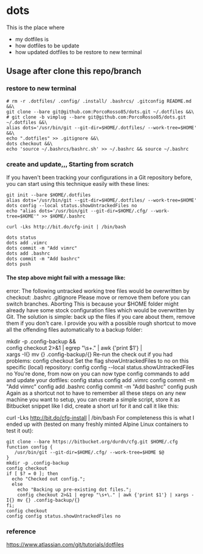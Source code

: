 # dots
This is the place where
* my dotfiles is
* how dotfiles to be update
* how updated dotfiles to be restore to new terminal


## Usage after clone this repo/branch

### restore to new terminal
```
# rm -r .dotfiles/ .config/ .install/ .bashrcs/ .gitconfig README.md &&\
git clone --bare git@github.com:PorcoRosso85/dots.git ~/.dotfiles &&\
# git clone -b vimplug --bare git@github.com:PorcoRosso85/dots.git ~/.dotfiles &&\
alias dots='/usr/bin/git --git-dir=$HOME/.dotfiles/ --work-tree=$HOME' &&\
echo ".dotfiles" >> .gitignore &&\
dots checkout &&\
echo 'source ~/.bashrcs/bashrc.sh' >> ~/.bashrc && source ~/.bashrc
```


### create and update,,, Starting from scratch
If you haven't been tracking your configurations in a Git repository before, you can start using this technique easily with these lines:
```
git init --bare $HOME/.dotfiles
alias dots='/usr/bin/git --git-dir=$HOME/.dotfiles/ --work-tree=$HOME'
dots config --local status.showUntrackedFiles no
echo "alias dots='/usr/bin/git --git-dir=$HOME/.cfg/ --work-tree=$HOME'" >> $HOME/.bashrc
```
```
curl -Lks http://bit.do/cfg-init | /bin/bash
```
```
dots status
dots add .vimrc
dots commit -m "Add vimrc"
dots add .bashrc
dots commit -m "Add bashrc"
dots push
```


#### The step above might fail with a message like:
error: The following untracked working tree files would be overwritten by checkout:
    .bashrc
    .gitignore
Please move or remove them before you can switch branches.
Aborting
This is because your $HOME folder might already have some stock configuration files which would be overwritten by Git. The solution is simple: back up the files if you care about them, remove them if you don't care. I provide you with a possible rough shortcut to move all the offending files automatically to a backup folder:

mkdir -p .config-backup && \
config checkout 2>&1 | egrep "\s+\." | awk {'print $1'} | \
xargs -I{} mv {} .config-backup/{}
Re-run the check out if you had problems:
config checkout
Set the flag showUntrackedFiles to no on this specific (local) repository:
config config --local status.showUntrackedFiles no
You're done, from now on you can now type config commands to add and update your dotfiles:
config status
config add .vimrc
config commit -m "Add vimrc"
config add .bashrc
config commit -m "Add bashrc"
config push
Again as a shortcut not to have to remember all these steps on any new machine you want to setup, you can create a simple script, store it as Bitbucket snippet like I did, create a short url for it and call it like this:

curl -Lks http://bit.do/cfg-install | /bin/bash
For completeness this is what I ended up with (tested on many freshly minted Alpine Linux containers to test it out):
```
git clone --bare https://bitbucket.org/durdn/cfg.git $HOME/.cfg
function config {
   /usr/bin/git --git-dir=$HOME/.cfg/ --work-tree=$HOME $@
}
mkdir -p .config-backup
config checkout
if [ $? = 0 ]; then
  echo "Checked out config.";
  else
    echo "Backing up pre-existing dot files.";
    config checkout 2>&1 | egrep "\s+\." | awk {'print $1'} | xargs -I{} mv {} .config-backup/{}
fi;
config checkout
config config status.showUntrackedFiles no
```

### reference
https://www.atlassian.com/git/tutorials/dotfiles
